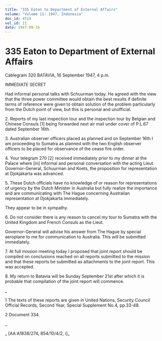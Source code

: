 ```yaml
---
title: "335 Eaton to Department of External Affairs"
volume: "Volume 11: 1947, Indonesia"
doc_id: 4519
vol_id: 11
date: 1947-09-16
---
```


# 335 Eaton to Department of External Affairs

Cablegram 320 BATAVIA, 16 September 1947, 4 p.m.

IMMEDIATE SECRET

Had informal personal talks with Schuurman today. He agreed with the view that the three power committee would obtain the best results if definite terms of reference were given to obtain solution of the problem particularly from the Dutch point of view, but this is personal and unofficial.

2\. Reports of my last inspection tour and the inspection tour by Belgian and Chinese Consuls [1] being forwarded next air mail under cover of P.L.67 dated September 16th.

3\. Australian observer officers placed as planned and on September 16th I am proceeding to Sumatra as planned with the two English observer officers to be placed for observance of the cease fire order.

4\. Your telegram 270 [2] received immediately prior to my dinner at the Palace where [in] informal and personal conversation with the acting Lieut. Governor-General, Schuurman and Koets, the proposition for representation at Djokjakarta was advanced.

5\. These Dutch officials have no knowledge of or reason for representations of urgency by the Dutch Minister in Australia but fully realize the importance and are communicating with The Hague concerning Australian representation at Djokjakarta immediately.

They appear to be in sympathy.

6\. Do not consider there is any reason to cancel my tour to Sumatra with the United Kingdom and French Consuls as the Lieut.

Governor-General will advise his answer from The Hague by special aeroplane to me for communication to Australia. This will be submitted immediately.

7\. At full mission meeting today I proposed that joint report should be compiled on conclusions reached on all reports submitted to the mission and that these reports be submitted as attachments to the joint report. This was accepted.

8\. My return to Batavia will be Sunday September 21st after which it is probable that compilation of the joint report will commence.

_

1 The texts of these reports are given in United Nations, Security Council Official Records, Second Year, Special Supplement No.4, pp.33-48.

2 Document 334.

_

_ [AA:A1838/274, 854/10/4/2, i]_
